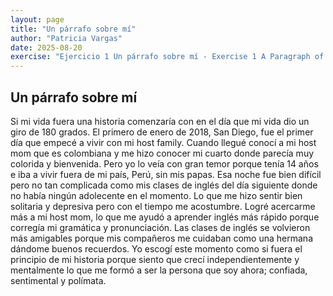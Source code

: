 ```yaml
---
layout: page
title: "Un párrafo sobre mí"
author: "Patricia Vargas"
date: 2025-08-20
exercise: "Ejercicio 1 Un párrafo sobre mí - Exercise 1 A Paragraph of Me"
---
```


## Un párrafo sobre mí 

Si mi vida fuera una historia comenzaría con en el día que mi vida dio un giro de 180 grados. El primero de enero de 2018, San Diego, fue el primer día que empecé a vivir con mi host family. Cuando llegué conocí a mi host mom que es colombiana y me hizo conocer mi cuarto donde parecía muy colorida y bienvenida. Pero yo lo veía con gran temor porque tenía 14 años e iba a vivir fuera de mi país, Perú, sin mis papas. Esa noche fue bien difícil pero no tan complicada como mis clases de inglés del día siguiente donde no había ningún adolecente en el momento. Lo que me hizo sentir bien solitaria y depresiva pero con el tiempo me acostumbre. Logré acercarme más a mi host mom, lo que me ayudó a aprender inglés más rápido porque corregía mi gramática y pronunciación. Las clases de inglés se volvieron más amigables porque mis compañeros me cuidaban como una hermana dándome buenos recuerdos. Yo escogí este momento como si fuera el principio de mi historia porque siento que crecí independientemente y mentalmente lo que me formó a ser la persona que soy ahora; confiada, sentimental y polímata.
